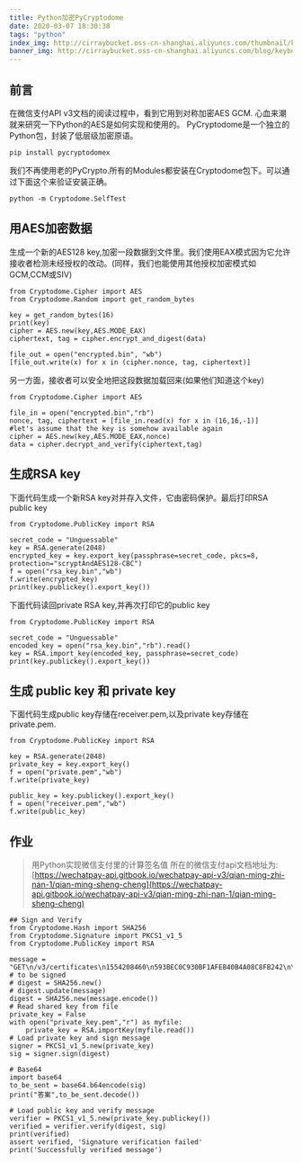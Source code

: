 ```yaml
---
title: Python加密PyCryptodome
date: 2020-03-07 18:30:38
tags: "python"
index_img: http://cirraybucket.oss-cn-shanghai.aliyuncs.com/thumbnail/keyboard.jpg
banner_img: http://cirraybucket.oss-cn-shanghai.aliyuncs.com/blog/keyboard.jpg
---
```


## 前言
在微信支付API v3文档的阅读过程中，看到它用到对称加密AES GCM. 心血来潮就来研究一下Python的AES是如何实现和使用的。
PyCryptodome是一个独立的Python包，封装了低层级加密原语。
```
pip install pycryptodomex
```
我们不再使用老的PyCrypto.所有的Modules都安装在Cryptodome包下。可以通过下面这个来验证安装正确。
```
python -m Cryptodome.SelfTest
```

## 用AES加密数据
生成一个新的AES128 key,加密一段数据到文件里。我们使用EAX模式因为它允许接收者检测未经授权的改动。(同样，我们也能使用其他授权加密模式如GCM,CCM或SIV)
```
from Cryptodome.Cipher import AES
from Cryptodome.Random import get_random_bytes

key = get_random_bytes(16)
print(key)
cipher = AES.new(key,AES.MODE_EAX)
ciphertext, tag = cipher.encrypt_and_digest(data)

file_out = open("encrypted.bin", "wb")
[file_out.write(x) for x in (cipher.nonce, tag, ciphertext)]
```
另一方面，接收者可以安全地把这段数据加载回来(如果他们知道这个key)
```
from Cryptodome.Cipher import AES

file_in = open("encrypted.bin","rb")
nonce, tag, ciphertext = [file_in.read(x) for x in (16,16,-1)]
#let's assume that the key is somehow available again
cipher = AES.new(key,AES.MODE_EAX,nonce) 
data = cipher.decrypt_and_verify(ciphertext,tag) 
```

## 生成RSA key
下面代码生成一个新RSA key对并存入文件，它由密码保护。最后打印RSA public key
```
from Cryptodome.PublicKey import RSA

secret_code = "Unguessable"
key = RSA.generate(2048)
encrypted_key = key.export_key(passphrase=secret_code, pkcs=8, protection="scryptAndAES128-CBC")
f = open("rsa_key.bin","wb")
f.write(encrypted_key)
print(key.publickey().export_key())
```
下面代码读回private RSA key,并再次打印它的public key
```
from Cryptodome.PublicKey import RSA

secret_code = "Unguessable"
encoded_key = open("rsa_key.bin","rb").read()
key = RSA.import_key(encoded_key, passphrase=secret_code)
print(key.publickey().export_key())
```

## 生成 public key 和 private key
下面代码生成public key存储在receiver.pem,以及private key存储在private.pem.
```
from Cryptodome.PublicKey import RSA 

key = RSA.generate(2048)
private_key = key.export_key()
f = open("private.pem","wb")
f.write(private_key)

public_key = key.publickey().export_key()
f = open("receiver.pem","wb")
f.write(public_key)
```

## 作业
> 用Python实现微信支付里的计算签名值
所在的微信支付api文档地址为: [https://wechatpay-api.gitbook.io/wechatpay-api-v3/qian-ming-zhi-nan-1/qian-ming-sheng-cheng](https://wechatpay-api.gitbook.io/wechatpay-api-v3/qian-ming-zhi-nan-1/qian-ming-sheng-cheng)
```
## Sign and Verify
from Cryptodome.Hash import SHA256 
from Cryptodome.Signature import PKCS1_v1_5
from Cryptodome.PublicKey import RSA 

message = "GET\n/v3/certificates\n1554208460\n593BEC0C930BF1AFEB40B4A08C8FB242\n\n" # to be signed
# digest = SHA256.new()
# digest.update(message)
digest = SHA256.new(message.encode())
# Read shared key from file
private_key = False 
with open("private_key.pem","r") as myfile:
    private_key = RSA.importKey(myfile.read())
# Load private key and sign message
signer = PKCS1_v1_5.new(private_key)
sig = signer.sign(digest)

# Base64
import base64
to_be_sent = base64.b64encode(sig)
print("答案",to_be_sent.decode()) 

# Load public key and verify message
verifier = PKCS1_v1_5.new(private_key.publickey())
verified = verifier.verify(digest, sig)
print(verified)
assert verified, 'Signature verification failed'
print('Successfully verified message') 
```